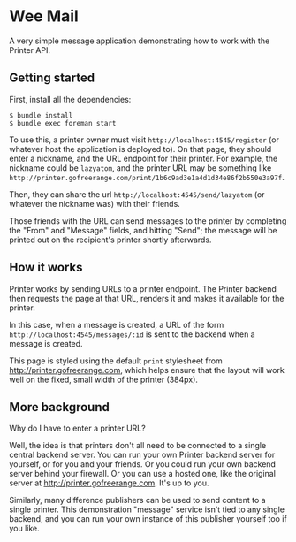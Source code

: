 Wee Mail
========

A very simple message application demonstrating how to work with the Printer API.


Getting started
---------------

First, install all the dependencies:

    $ bundle install
    $ bundle exec foreman start

To use this, a printer owner must visit `http://localhost:4545/register` (or whatever host the application is deployed to). On that page, they should enter a nickname, and the URL endpoint for their printer. For example, the nickname could be `lazyatom`, and the printer URL may be something like `http://printer.gofreerange.com/print/1b6c9ad3e1a4d1d34e86f2b550e3a97f`.

Then, they can share the url `http://localhost:4545/send/lazyatom` (or whatever the nickname was) with their friends.

Those friends with the URL can send messages to the printer by completing the "From" and "Message" fields, and hitting "Send"; the message will be printed out on the recipient's printer shortly afterwards.


How it works
------------

Printer works by sending URLs to a printer endpoint. The Printer backend then requests the page at that URL, renders it and makes it available for the printer.

In this case, when a message is created, a URL of the form `http://localhost:4545/messages/:id` is sent to the backend when a message is created.

This page is styled using the default `print` stylesheet from http://printer.gofreerange.com, which helps ensure that the layout will work well on the fixed, small width of the printer (384px).


More background
---------------

Why do I have to enter a printer URL?

Well, the idea is that printers don't all need to be connected to a single central backend server. You can run your own Printer backend server for yourself, or for you and your friends. Or you could run your own backend server behind your firewall. Or you can use a hosted one, like the original server at http://printer.gofreerange.com. It's up to you.

Similarly, many difference publishers can be used to send content to a single printer. This demonstration "message" service isn't tied to any single backend, and you can run your own instance of this publisher yourself too if you like.